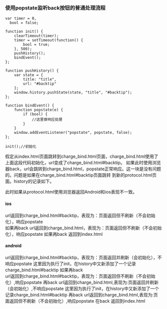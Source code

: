 ### 使用popstate监听back按钮的普通处理流程
```
var timer = 0,
  bool = false;

function init() {
    clearTimeout(timer);
    timer = setTimeout(function() {
        bool = true;
    }, 500);    
    pushHistory();
    bindEvent();
};

function pushHistory() {
    var state = {
        title: "title",
        url: "#backtip"
    };
    window.history.pushState(state, "title", "#backtip");
};

function bindEvent() {
    function popstate(e) {
        if (bool) {
            //这里做响应处理
        }
    }
    window.addEventListener("popstate", popstate, false);
};

init();//初始化
```
假定从index.html页面跳转到charge_bind.html页面，charge_bind.html使用了上面这段代码初始化，url变成了charge_bind.html#backtip。 
如果此时使用浏览器back，url会跳转到charge_bind.html，popstate正常响应。这一块是没有问题的。问题是如果在charge_bind.html#backtip页面跳转 
到新的protocol.html页面。history的记录如下。 

 
 
此时如果从protocol.html使用浏览器返回Android和ios表现不一致。 
#### ios
url返回到charge_bind.html#backtip，表现为：页面返回但不刷新（不会初始化），响应popstate   
如果再back 
url返回到charge_bind.html，表现为：页面返回但不刷新（不会初始化），响应popstate 
如果再back 
返回到index.html 

#### android
url返回到charge_bind.html#backtip，表现为：页面返回并刷新（会初始化），不响应popstate 
这里因为执行了init，在history中又新添加了一个记录charge_bind.html#backtip 
如果再back  
url返回到charge_bind.html#backtip，表现为：页面返回但不刷新（不会初始化）,响应popstate 
再back 
url返回到charge_bind.html,表现为:页面返回并刷新（会初始化）,不响应popstate 
这里因为执行了init，在history中又新添加了一个记录charge_bind.html#backtip 
再back 
url返回到charge_bind.html,表现为:页面返回但不刷新（不会初始化）,响应popstate 
在back 
返回到index.html 
